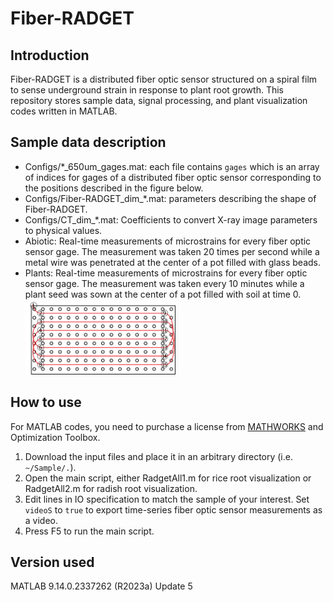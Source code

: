 # Fiber-RADGET
## Introduction
Fiber-RADGET is a distributed fiber optic sensor structured on a spiral film to sense underground strain in response to plant root growth. This repository stores sample data, signal processing, and plant visualization codes written in MATLAB.
## Sample data description
- Configs/*_650um_gages.mat: each file contains ```gages``` which is an array of indices for gages of a distributed fiber optic sensor corresponding to the positions described in the figure below.<br />
- Configs/Fiber-RADGET_dim_*.mat: parameters describing the shape of Fiber-RADGET.<br />
- Configs/CT_dim_*.mat: Coefficients to convert X-ray image parameters to physical values.<br />
- Abiotic: Real-time measurements of microstrains for every fiber optic sensor gage. The measurement was taken 20 times per second while a metal wire was penetrated at the center of a pot filled with glass beads.<br />
- Plants: Real-time measurements of microstrains for every fiber optic sensor gage. The measurement was taken every 10 minutes while a plant seed was sown at the center of a pot filled with soil at time 0.
   <img src="./Sample/Figures/config.png" width=50% height=50%>

## How to use
For MATLAB codes, you need to purchase a license from [MATHWORKS](https://matlab.mathworks.com/) and Optimization Toolbox.
1. Download the input files and place it in an arbitrary directory (i.e. ```~/Sample/.```).<br />
2. Open the main script, either RadgetAll1.m for rice root visualization or RadgetAll2.m for radish root visualization.<br />
3. Edit lines in IO specification to match the sample of your interest. Set ```videoS``` to ```true``` to export time-series fiber optic sensor measurements as a video.<br />
4. Press F5 to run the main script.<br />

## Version used
MATLAB 9.14.0.2337262 (R2023a) Update 5
